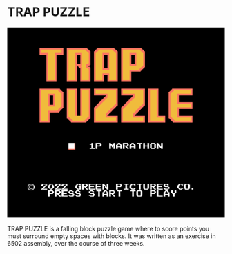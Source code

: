 # TRAP PUZZLE

![Screenshot](https://github.com/ericfredericks/trap-puzzle/blob/main/image0.png)

TRAP PUZZLE is a falling block puzzle game where to score points you must surround empty spaces with blocks. It was written as an exercise in 6502 assembly, over the course of three weeks.
